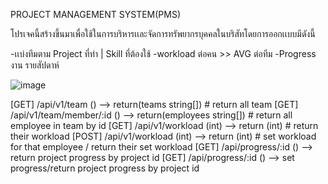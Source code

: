 PROJECT MANAGEMENT SYSTEM(PMS)

โปรเจคนี้สร้างขึ้นมาเพื่อใช้ในการบริหารเเละจัดการทรัพยากรบุคคลในบริสัทโดยการออกเเบบมีดังนี้

-เเบ่งทีมตาม Project ที่ทำ | Skill ที่ต้องใช้
-workload ต่อคน >> AVG ต่อทีม
-Progress งาน รายสัปดาห์

![image](https://github.com/user-attachments/assets/ffd2ea29-a407-4b92-a1b6-e6f1259a780d)

[GET] /api/v1/team () --> return(teams string[]) # return all team
[GET] /api/v1/team/member/:id () --> return(employees string[]) # return all employee in team by id
[GET] /api/v1/workload (int) --> return (int) # return their workload
[POST] /api/v1/workload (int) --> return (int) # set workload for that employee / return their set workload
[GET] /api/progress/:id () --> return project progress by project id 
[GET] /api/progress/:id () --> set progress/return project progress by project id 
